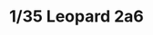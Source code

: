 ---
title: "1/35 Leopard 2a6"
price: TBA
desc: ""
img_path: "/assets/img/BT002.jpg"
brand: AMMO
available: true
special_offer: false
new: false
soon: false
cat: "Plasticne-Makete"
subcat: "PM-BORDER-MODEL"
subsubcat: ""
---